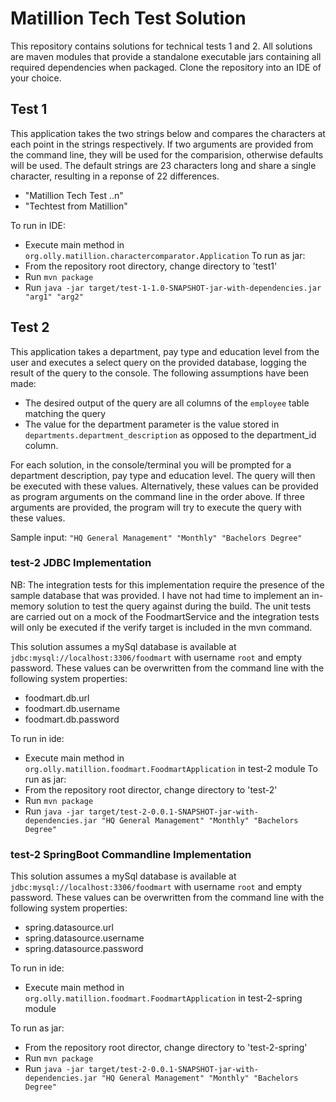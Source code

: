 # Matillion Tech Test Solution

This repository contains solutions for technical tests 1 and 2. All solutions are maven modules that provide a standalone executable jars containing all required dependencies when packaged. Clone the repository into an IDE of your choice.

## Test 1

This application takes the two strings below and compares the characters at each point in the strings respectively. If two arguments are provided from the command line, they will be used for the comparision, otherwise defaults will be used. The default strings are 23 characters long and share a single character, resulting in a reponse of 22 differences.

* "Matillion Tech Test ..n"
* "Techtest from Matillion"

To run in IDE:
* Execute main method in ```org.olly.matillion.charactercomparator.Application```
To run as jar:
* From the repository root directory, change directory to 'test1'
* Run ```mvn package```
* Run ```java -jar target/test-1-1.0-SNAPSHOT-jar-with-dependencies.jar "arg1" "arg2"```

## Test 2

This application takes a department, pay type and education level from the user and executes a select query on the provided database, logging the result of the query to the console. The following assumptions have been made:
* The desired output of the query are all columns of the ```employee``` table matching the query
* The value for the department parameter is the value stored in ```departments.department_description``` as opposed to the department_id column.

For each solution, in the console/terminal you will be prompted for a department description, pay type and education level. The query will then be executed with these values. Alternatively, these values can be provided as program arguments on the command line in the order above. If three arguments are provided, the program will try to execute the query with these values.

Sample input: ```"HQ General Management" "Monthly" "Bachelors Degree"```
### test-2 JDBC Implementation

NB: The integration tests for this implementation require the presence of the sample database that was provided. I have not had time to implement an in-memory solution to test the query against during the build. The unit tests are carried out on a mock of the FoodmartService and the integration tests will only be executed if the verify target is included in the mvn command.

This solution assumes a mySql database is available at ```jdbc:mysql://localhost:3306/foodmart``` with username ```root``` and empty password. These values can be overwritten from the command line with the following system properties:
* foodmart.db.url
* foodmart.db.username
* foodmart.db.password

To run in ide:
* Execute main method in ```org.olly.matillion.foodmart.FoodmartApplication``` in test-2 module
To run as jar:
* From the repository root director, change directory to 'test-2'
* Run ```mvn package```
* Run ```java -jar target/test-2-0.0.1-SNAPSHOT-jar-with-dependencies.jar "HQ General Management" "Monthly" "Bachelors Degree"```

### test-2 SpringBoot Commandline Implementation

This solution assumes a mySql database is available at ```jdbc:mysql://localhost:3306/foodmart``` with username ```root``` and empty password. These values can be overwritten from the command line with the following system properties:
* spring.datasource.url
* spring.datasource.username
* spring.datasource.password

To run in ide:
* Execute main method in ```org.olly.matillion.foodmart.FoodmartApplication``` in test-2-spring module

To run as jar:
* From the repository root director, change directory to 'test-2-spring'
* Run ```mvn package```
* Run ```java -jar target/test-2-0.0.1-SNAPSHOT-jar-with-dependencies.jar "HQ General Management" "Monthly" "Bachelors Degree"```

